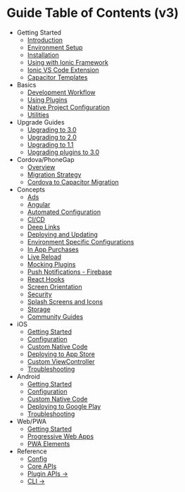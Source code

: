 # Guide Table of Contents (v3)

- Getting Started
  - [Introduction](index.md)
  - [Environment Setup](getting-started/environment-setup.md)
  - [Installation](getting-started/installation.md)
  - [Using with Ionic Framework](getting-started/with-ionic.md)
  - [Ionic VS Code Extension](getting-started/vs-code-extension.md)
  - [Capacitor Templates](getting-started/templates.md)
- Basics
  - [Development Workflow](basics/workflow.md)
  - [Using Plugins](basics/using-plugins.md)
  - [Native Project Configuration](basics/configuring-your-app.md)
  - [Utilities](basics/utilities.md)
- Upgrade Guides
  - [Upgrading to 3.0](updating/3-0.md)
  - [Upgrading to 2.0](updating/2-0.md)
  - [Upgrading to 1.1](updating/1-1.md)
  - [Upgrading plugins to 3.0](updating/plugins/3-0.md)
- Cordova/PhoneGap
  - [Overview](cordova/index.md)
  - [Migration Strategy](cordova/migration-strategy.md)
  - [Cordova to Capacitor Migration](cordova/migrating-from-cordova-to-capacitor.md)
- Concepts
  - [Ads](guides/ads.md)
  - [Angular](guides/angular.md)
  - [Automated Configuration](guides/automated-configuration.md)
  - [CI/CD](guides/ci-cd.md)
  - [Deep Links](guides/deep-links.md)
  - [Deploying and Updating](guides/deploying-updates.md)
  - [Environment Specific Configurations](guides/environment-specific-configurations.md)
  - [In App Purchases](guides/in-app-purchases.md)
  - [Live Reload](guides/live-reload.md)
  - [Mocking Plugins](guides/mocking-plugins.md)
  - [Push Notifications - Firebase](guides/push-notifications-firebase.md)
  - [React Hooks](guides/react-hooks.md)
  - [Screen Orientation](guides/screen-orientation.md)
  - [Security](guides/security.md)
  - [Splash Screens and Icons](guides/splash-screens-and-icons.md)
  - [Storage](guides/storage.md)
  - [Community Guides](guides/community.md)
- iOS
  - [Getting Started](ios/index.md)
  - [Configuration](ios/configuration.md)
  - [Custom Native Code](ios/custom-code.md)
  - [Deploying to App Store](ios/deploying-to-app-store.md)
  - [Custom ViewController](ios/viewcontroller.md)
  - [Troubleshooting](ios/troubleshooting.md)
- Android
  - [Getting Started](android/index.md)
  - [Configuration](android/configuration.md)
  - [Custom Native Code](android/custom-code.md)
  - [Deploying to Google Play](android/deploying-to-google-play.md)
  - [Troubleshooting](android/troubleshooting.md)
- Web/PWA
  - [Getting Started](web/index.md)
  - [Progressive Web Apps](web/progressive-web-apps.md)
  - [PWA Elements](web/pwa-elements.md)
- Reference
  - [Config](config/index.md)
  - [Core APIs](core-apis/index.md)
  - [Plugin APIs ->](apis/index.md)
  - [CLI ->](cli/index.md)
